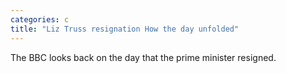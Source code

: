 ```yaml
---
categories: c
title: "Liz Truss resignation How the day unfolded"
---
```

The BBC looks back on the day that the prime minister resigned.